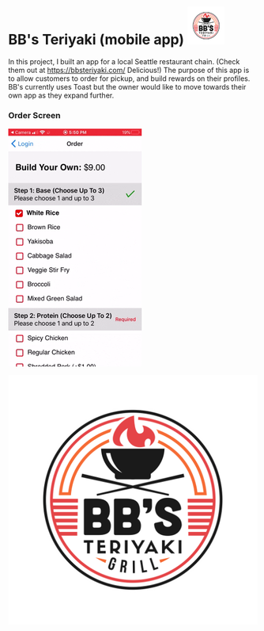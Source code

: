 # BB's Teriyaki (mobile app) <img src="https://github.com/macrawford/bbs-teriyaki-app/blob/main/bbsteriyaki/BB_S.png" width="15%">

In this project, I built an app for a local Seattle restaurant chain. (Check them out at https://bbsteriyaki.com/ Delicious!) The purpose of this app is to allow customers to order for pickup, and build rewards on their profiles. BB's currently uses Toast but the owner would like to move towards their own app as they expand further.

### Order Screen
![Alt Text](https://github.com/macrawford/bbs-teriyaki-app/blob/main/order.gif "order")

![Alt Text](https://github.com/macrawford/bbs-teriyaki-app/blob/main/bbsteriyaki/BB_S.png)
